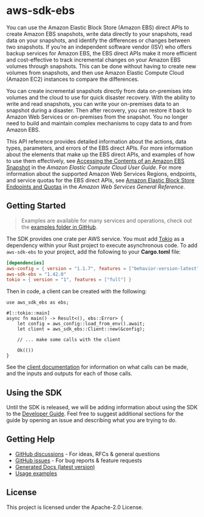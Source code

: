 # aws-sdk-ebs

You can use the Amazon Elastic Block Store (Amazon EBS) direct APIs to create Amazon EBS snapshots, write data directly to your snapshots, read data on your snapshots, and identify the differences or changes between two snapshots. If you’re an independent software vendor (ISV) who offers backup services for Amazon EBS, the EBS direct APIs make it more efficient and cost-effective to track incremental changes on your Amazon EBS volumes through snapshots. This can be done without having to create new volumes from snapshots, and then use Amazon Elastic Compute Cloud (Amazon EC2) instances to compare the differences.

You can create incremental snapshots directly from data on-premises into volumes and the cloud to use for quick disaster recovery. With the ability to write and read snapshots, you can write your on-premises data to an snapshot during a disaster. Then after recovery, you can restore it back to Amazon Web Services or on-premises from the snapshot. You no longer need to build and maintain complex mechanisms to copy data to and from Amazon EBS.

This API reference provides detailed information about the actions, data types, parameters, and errors of the EBS direct APIs. For more information about the elements that make up the EBS direct APIs, and examples of how to use them effectively, see [Accessing the Contents of an Amazon EBS Snapshot](https://docs.aws.amazon.com/AWSEC2/latest/UserGuide/ebs-accessing-snapshot.html) in the _Amazon Elastic Compute Cloud User Guide_. For more information about the supported Amazon Web Services Regions, endpoints, and service quotas for the EBS direct APIs, see [Amazon Elastic Block Store Endpoints and Quotas](https://docs.aws.amazon.com/general/latest/gr/ebs-service.html) in the _Amazon Web Services General Reference_.

## Getting Started

> Examples are available for many services and operations, check out the
> [examples folder in GitHub](https://github.com/awslabs/aws-sdk-rust/tree/main/examples).

The SDK provides one crate per AWS service. You must add [Tokio](https://crates.io/crates/tokio)
as a dependency within your Rust project to execute asynchronous code. To add `aws-sdk-ebs` to
your project, add the following to your **Cargo.toml** file:

```toml
[dependencies]
aws-config = { version = "1.1.7", features = ["behavior-version-latest"] }
aws-sdk-ebs = "1.42.0"
tokio = { version = "1", features = ["full"] }
```

Then in code, a client can be created with the following:

```rust,no_run
use aws_sdk_ebs as ebs;

#[::tokio::main]
async fn main() -> Result<(), ebs::Error> {
    let config = aws_config::load_from_env().await;
    let client = aws_sdk_ebs::Client::new(&config);

    // ... make some calls with the client

    Ok(())
}
```

See the [client documentation](https://docs.rs/aws-sdk-ebs/latest/aws_sdk_ebs/client/struct.Client.html)
for information on what calls can be made, and the inputs and outputs for each of those calls.

## Using the SDK

Until the SDK is released, we will be adding information about using the SDK to the
[Developer Guide](https://docs.aws.amazon.com/sdk-for-rust/latest/dg/welcome.html). Feel free to suggest
additional sections for the guide by opening an issue and describing what you are trying to do.

## Getting Help

* [GitHub discussions](https://github.com/awslabs/aws-sdk-rust/discussions) - For ideas, RFCs & general questions
* [GitHub issues](https://github.com/awslabs/aws-sdk-rust/issues/new/choose) - For bug reports & feature requests
* [Generated Docs (latest version)](https://awslabs.github.io/aws-sdk-rust/)
* [Usage examples](https://github.com/awslabs/aws-sdk-rust/tree/main/examples)

## License

This project is licensed under the Apache-2.0 License.

